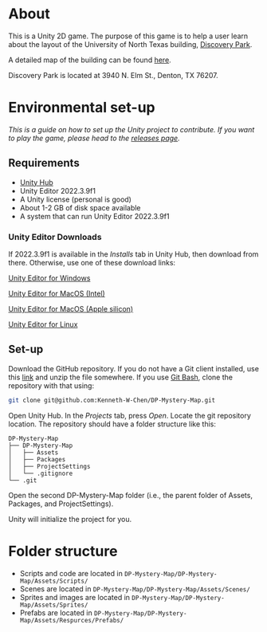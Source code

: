 # About

This is a Unity 2D game. The purpose of this game is to help a user learn about the layout of the University of North Texas building, [Discovery Park](https://engineering.unt.edu/about/discovery-park).

A detailed map of the building can be found [here](https://engineering.unt.edu/sites/default/files/Discovery_Park_with_BMEN_addition.pdf).

Discovery Park is located at 3940 N. Elm St., Denton, TX 76207.

# Environmental set-up

*This is a guide on how to set up the Unity project to contribute. If you want to play the game, please head to the [releases page](https://github.com/Kenneth-W-Chen/DP-Mystery-Map/releases).*

## Requirements

* [Unity Hub](https://unity.com/download)
* Unity Editor 2022.3.9f1
* A Unity license (personal is good)
* About 1-2 GB of disk space available
* A system that can run Unity Editor 2022.3.9f1


### Unity Editor Downloads

If 2022.3.9f1 is available in the *Installs* tab in Unity Hub, then download from there. Otherwise, use one of these download links:

[Unity Editor for Windows](https://download.unity3d.com/download_unity/ea401c316338/Windows64EditorInstaller/UnitySetup64-2022.3.9f1.exe)

[Unity Editor for MacOS \(Intel\)](https://download.unity3d.com/download_unity/ea401c316338/MacEditorInstaller/Unity.pkg)

[Unity Editor for MacOS \(Apple silicon\)](https://download.unity3d.com/download_unity/ea401c316338/MacEditorInstallerArm64/Unity.pkg)

[Unity Editor for Linux](https://download.unity3d.com/download_unity/ea401c316338/UnitySetup-2022.3.9f1)

## Set-up

Download the GitHub repository. If you do not have a Git client installed, use this [link](https://github.com/Kenneth-W-Chen/DP-Mystery-Map/archive/refs/heads/main.zip) and unzip the file somewhere. If you use [Git Bash](https://git-scm.com/downloads), clone the repository with that using:

```bash
git clone git@github.com:Kenneth-W-Chen/DP-Mystery-Map.git
```

Open Unity Hub. In the *Projects* tab, press *Open*. Locate the git repository location. The repository should have a folder structure like this:

```
DP-Mystery-Map
├── DP-Mystery-Map
│   ├── Assets
│   ├── Packages
│   ├── ProjectSettings
│   └── .gitignore
└── .git
```
Open the second DP-Mystery-Map folder (i.e., the parent folder of Assets, Packages, and ProjectSettings).

Unity will initialize the project for you.

# Folder structure

* Scripts and code are located in `DP-Mystery-Map/DP-Mystery-Map/Assets/Scripts/`
* Scenes are located in `DP-Mystery-Map/DP-Mystery-Map/Assets/Scenes/`
* Sprites and images are located in `DP-Mystery-Map/DP-Mystery-Map/Assets/Sprites/`
* Prefabs are located in `DP-Mystery-Map/DP-Mystery-Map/Assets/Respurces/Prefabs/`
